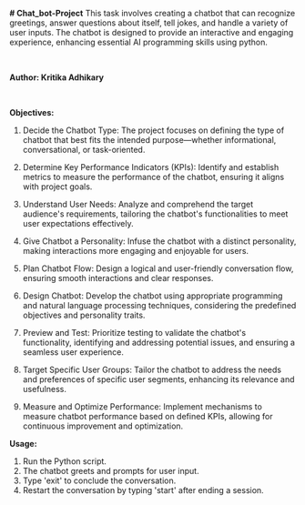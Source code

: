 **# Chat_bot-Project**
This task involves creating a chatbot that can recognize greetings, answer questions about itself, tell jokes, and handle a variety of user inputs. The chatbot is designed to provide an interactive and engaging experience, enhancing essential AI programming skills using python.

<br>

**Author: Kritika Adhikary**

<br>

**Objectives:**
1. Decide the Chatbot Type: The project focuses on defining the type of chatbot that best fits the intended purpose—whether informational, conversational, or task-oriented.

2. Determine Key Performance Indicators (KPIs): Identify and establish metrics to measure the performance of the chatbot, ensuring it aligns with project goals.

3. Understand User Needs: Analyze and comprehend the target audience's requirements, tailoring the chatbot's functionalities to meet user expectations effectively.

4. Give Chatbot a Personality: Infuse the chatbot with a distinct personality, making interactions more engaging and enjoyable for users.

5. Plan Chatbot Flow: Design a logical and user-friendly conversation flow, ensuring smooth interactions and clear responses.

6. Design Chatbot: Develop the chatbot using appropriate programming and natural language processing techniques, considering the predefined objectives and personality traits.

7. Preview and Test: Prioritize testing to validate the chatbot's functionality, identifying and addressing potential issues, and ensuring a seamless user experience.

8. Target Specific User Groups: Tailor the chatbot to address the needs and preferences of specific user segments, enhancing its relevance and usefulness.

9. Measure and Optimize Performance: Implement mechanisms to measure chatbot performance based on defined KPIs, allowing for continuous improvement and optimization.

**Usage:**
1. Run the Python script.
2. The chatbot greets and prompts for user input.
3. Type 'exit' to conclude the conversation.
4. Restart the conversation by typing 'start' after ending a session.



    
